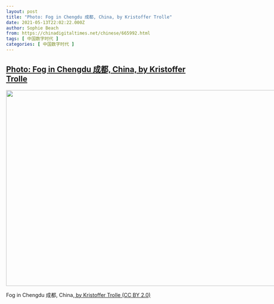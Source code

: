 ```yaml
---
layout: post
title: "Photo: Fog in Chengdu 成都, China, by Kristoffer Trolle"
date: 2021-05-13T22:02:22.000Z
author: Sophie Beach
from: https://chinadigitaltimes.net/chinese/665992.html
tags: [ 中国数字时代 ]
categories: [ 中国数字时代 ]
---
```

<!--1620943342000-->
[Photo: Fog in Chengdu 成都, China, by Kristoffer Trolle](https://chinadigitaltimes.net/chinese/665992.html)
------

<div>
<div id="attachment_665993" style="width: 810px" class="wp-caption aligncenter"><img aria-describedby="caption-attachment-665993" src="https://chinadigitaltimes.net/chinese/wp-content/blogs.dir/4/files/2021/05/49136380652_a6b1529f86_c.jpg" alt="" width="800" height="534" class="size-full wp-image-665993" srcset="https://chinadigitaltimes.net/chinese/files/2021/05/49136380652_a6b1529f86_c.jpg 800w, https://chinadigitaltimes.net/chinese/files/2021/05/49136380652_a6b1529f86_c-300x200.jpg 300w, https://chinadigitaltimes.net/chinese/files/2021/05/49136380652_a6b1529f86_c-768x513.jpg 768w" sizes="(max-width: 800px) 100vw, 800px" /><p id="caption-attachment-665993" class="wp-caption-text">Fog in Chengdu 成都, China,<a href="https://www.flickr.com/photos/kristoffer-trolle/49136380652/in/photolist-2hS1N5L-2i4r6bG-2i2hREG-2i2mokC-2i2moi3-2i2mokn-2i2kgYq-2i2moiJ-2i2kh4R-2i2hRTh-2i2khn6-2i2hS78-2i2khD3-2i2hSfE-2i2hSap-2i2mp7H-2i2hSJk-2i2mpdE-2i2mphN-2i2mpvd-2i2hRAy-2i2hSQc-2i2khYX-2i2hSX6-2i2hT2Q-2hNART4-2jZrMB3-2i4r56k-2i4tqKL-2i4r58K-2i4urmE-2i4tsM6-2i4urs1-2i4r5Ay-2i4tt6s-2i4ttaa-2i4ttfA-2i4ttiM-2i4ttoX-2i4r5YY-2i4usdz-2i4r611-2i4usiK-2i4ttEy-2i4ttG7-2i4ttzt-2i4uspb-2i4usrk-2i4r3gZ-2i4r3Wm"> by Kristoffer Trolle  (CC BY 2.0)</a></p></div>
</div>
